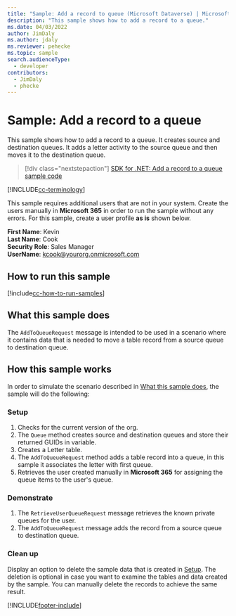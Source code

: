 ```yaml
---
title: "Sample: Add a record to queue (Microsoft Dataverse) | Microsoft Docs" 
description: "This sample shows how to add a record to a queue." 
ms.date: 04/03/2022
author: JimDaly
ms.author: jdaly
ms.reviewer: pehecke
ms.topic: sample
search.audienceType:
  - developer
contributors:
  - JimDaly
  - phecke
---
```


# Sample: Add a record to a queue

This sample shows how to add a record to a queue. It creates source and destination queues. It adds a letter activity to the source queue and then moves it to the destination queue.

> [!div class="nextstepaction"]
> [SDK for .NET: Add a record to a queue sample code](https://github.com/microsoft/PowerApps-Samples/tree/master/dataverse/orgsvc/CSharp/RecordToQueue)

[!INCLUDE[cc-terminology](../../includes/cc-terminology.md)]

This sample requires additional users that are not in your system. Create the users manually in **Microsoft 365** in order to run the sample without any errors. For this sample, create a user profile **as is** shown below.

**First Name**: Kevin<br/>
**Last Name**: Cook<br/>
**Security Role**: Sales Manager<br/>
**UserName**: kcook@yourorg.onmicrosoft.com<br/>

## How to run this sample

[!include[cc-how-to-run-samples](../../includes/cc-how-to-run-samples.md)]

## What this sample does

The `AddToQueueRequest` message is intended to be used in a scenario where it contains data that is needed to move a table record from a source queue to destination queue.

## How this sample works

In order to simulate the scenario described in [What this sample does](#what-this-sample-does), the sample will do the following:

### Setup

1. Checks for the current version of the org.
2. The `Queue` method creates source and destination queues and store their returned GUIDs in variable.
3. Creates a Letter table.
4. The `AddToQueueRequest` method adds a table record into a queue, in this sample it associates the letter with first queue.
5. Retrieves the user created manually in **Microsoft 365** for assigning the queue items to the user's queue.

### Demonstrate

1. The `RetrieveUserQueueRequest` message retrieves the known private queues for the user.
2. The `AddToQueueRequest` message adds the record from a source queue to destination queue.

### Clean up

Display an option to delete the sample data that is created in [Setup](#setup). The deletion is optional in case you want to examine the tables and data created by the sample. You can manually delete the records to achieve the same result.

[!INCLUDE[footer-include](../../../../includes/footer-banner.md)]
